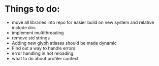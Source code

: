 # Things to do:

* move all libraries into repo for easier build on new system and relative include dirs
* implement multithreading
* remove std strings
* Adding new glyph atlases should be made dynamic
* Find out a way to handle errors
* error handling in hot reloading
* what to do about profiler context
